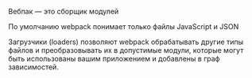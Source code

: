 Вебпак — это сборщик модулей

По умолчанию webpack понимает только файлы JavaScript и JSON

Загрузчики (loaders) позволяют webpack обрабатывать другие типы файлов и преобразовывать их в допустимые модули, которые могут быть использованы вашим приложением и добавлены в граф зависимостей.